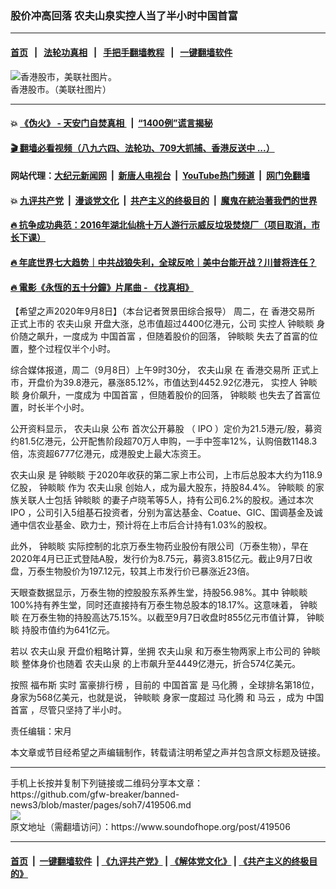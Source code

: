 ### 股价冲高回落 农夫山泉实控人当了半小时中国首富
------------------------

#### [首页](https://github.com/gfw-breaker/banned-news3/blob/master/README.md) &nbsp;&nbsp;|&nbsp;&nbsp; [法轮功真相](https://github.com/begood0513/basic/blob/master/README.md)  &nbsp;&nbsp;|&nbsp;&nbsp; [手把手翻墙教程](https://github.com/gfw-breaker/guides/wiki)  &nbsp;&nbsp;|&nbsp;&nbsp; [一键翻墙软件](https://github.com/gfw-breaker/nogfw/blob/master/README.md)  



<div><img alt="香港股市，美联社图片。" src="https://img.soundofhope.org/2020-05/de85e32a-b129-4984-bdbc-cfe3bb0cfe2e-large16x9_ap20097126680368-1588712539631.jpg"/>
<br/><figcaption class="caption">
 香港股市。（美联社图片）
</figcaption></div><hr/>

#### 💥 [《伪火》 - 天安门自焚真相 ](http://141.164.51.119:10000/videos/blog/weihuo.html)&nbsp; |&nbsp; [“1400例”谎言揭秘  ](http://141.164.51.119:10000/videos/blog/jiexi1400.html)

#### [ 🎬  翻墙必看视频（八九六四、法轮功、709大抓捕、香港反送中 ...）](https://github.com/gfw-breaker/links/blob/master/banned.md)

#### 网站代理：[大纪元新闻网](http://167.172.10.89:10080/gb/) &nbsp;|&nbsp; [新唐人电视台](http://167.172.10.89:8808/gb/)  &nbsp;|&nbsp; [YouTube热门频道](http://158.247.203.241/youtube.html) &nbsp;|&nbsp; [网门免翻墙](http://158.247.203.241:11000/show.aspx?name=ogHome)

#### 💥 [九评共产党](http://141.164.51.119:10000/videos/res/jiuping/)&nbsp; |&nbsp; [漫谈党文化](http://141.164.51.119:10000/videos/res/mtdwh/)&nbsp; |&nbsp; [共产主义的终极目的](http://141.164.51.119:10000/videos/res/zjmd/)&nbsp; |&nbsp; [魔鬼在統治著我們的世界](http://141.164.51.119:10000/videos/res/TheSpecter/)  

#### [ 🔥  抗争成功典范：2016年湖北仙桃十万人游行示威反垃圾焚烧厂（项目取消，市长下课）](http://141.164.51.119:10000/videos/news/xiantao.html)

#### [ 🔥  年底世界七大趋势｜中共战狼失利，全球反呛｜美中台能开战？川普将连任？](http://141.164.51.119:10000/videos/news/tanghao02.html)

#### [ 🔥  電影《永恆的五十分鐘》片尾曲 - 《找真相》](http://141.164.51.119:10000/videos/news/../legend/index.html)

<div><div class="Content__Wrapper sc-1bvya0-0 grZQxZ">
 <p class="meta-top">
  <span class="meta">
   【希望之声2020年9月8日】（本台记者贺景田综合报导）
  </span>
  周二，在
  <ok href="/term/148296">
   香港交易所
  </ok>
  正式上市的
  <ok href="/term/48186">
   农夫山泉
  </ok>
  开盘大涨，总市值超过4400亿港元，公司
  <ok href="/term/147507">
   实控人
  </ok>
  <ok href="/term/370810">
   钟睒睒
  </ok>
  身价随之飙升，一度成为
  <ok href="/term/63145">
   中国首富
  </ok>
  ，但随着股价的回落，
  <ok href="/term/370810">
   钟睒睒
  </ok>
  失去了首富的位置，整个过程仅半个小时。
 </p>
 <p>
  综合媒体报道，周二（9月8日）上午9时30分，
  <ok href="/term/48186">
   农夫山泉
  </ok>
  在
  <ok href="/term/148296">
   香港交易所
  </ok>
  正式上市，开盘价为39.8港元，暴涨85.12%，市值达到4452.92亿港元，
  <ok href="/term/147507">
   实控人
  </ok>
  <ok href="/term/370810">
   钟睒睒
  </ok>
  身价飙升，一度成为
  <ok href="/term/63145">
   中国首富
  </ok>
  ，但随着股价的回落，
  <ok href="/term/370810">
   钟睒睒
  </ok>
  也失去了首富位置，时长半个小时。
 </p>
 <div class="AD_Embed__Wrap-sc-1xslmin-0 igMuqX module desktop">
  <div>
  </div>
 </div>
 <p>
  公开资料显示，
  <ok href="/term/48186">
   农夫山泉
  </ok>
  公布
  <ok href="/term/202261">
   首次公开募股
  </ok>
  （
  <ok href="/term/15658">
   IPO
  </ok>
  ）定价为21.5港元/股，募资约81.5亿港元，公开配售阶段超70万人申购，一手中签率12%，认购倍数1148.3倍，冻资超6777亿港元，成港股史上最大冻资王。
 </p>
 <p>
  <ok href="/term/48186">
   农夫山泉
  </ok>
  是
  <ok href="/term/370810">
   钟睒睒
  </ok>
  于2020年收获的第二家上市公司，上市后总股本大约为118.9亿股，
  <ok href="/term/370810">
   钟睒睒
  </ok>
  作为
  <ok href="/term/48186">
   农夫山泉
  </ok>
  创始人，成为最大股东，持股84.4%。
  <ok href="/term/370810">
   钟睒睒
  </ok>
  的家族关联人士包括
  <ok href="/term/370810">
   钟睒睒
  </ok>
  的妻子卢晓苇等5人，持有公司6.2%的股权。通过本次
  <ok href="/term/15658">
   IPO
  </ok>
  ，公司引入5组基石投资者，分别为富达基金、Coatue、GIC、国调基金及诚通中信农业基金、欧力士，预计将在上市后合计持有1.03%的股权。
 </p>
 <p>
  此外，
  <ok href="/term/370810">
   钟睒睒
  </ok>
  实际控制的北京万泰生物药业股份有限公司（万泰生物），早在2020年4月已正式登陆A股，发行价为8.75元，募资3.815亿元。截止9月7日收盘，万泰生物股价为197.12元，较其上市发行价已暴涨近23倍。
 </p>
 <p>
  天眼查数据显示，万泰生物的控股股东系养生堂，持股56.98%。其中
  <ok href="/term/370810">
   钟睒睒
  </ok>
  100%持有养生堂，同时还直接持有万泰生物总股本的18.17%。这意味着，
  <ok href="/term/370810">
   钟睒睒
  </ok>
  在万泰生物的持股高达75.15%。以截至9月7日收盘时855亿元市值计算，
  <ok href="/term/370810">
   钟睒睒
  </ok>
  持股市值约为641亿元。
 </p>
 <p>
  若以
  <ok href="/term/48186">
   农夫山泉
  </ok>
  开盘价粗略计算，坐拥
  <ok href="/term/48186">
   农夫山泉
  </ok>
  和万泰生物两家上市公司的
  <ok href="/term/370810">
   钟睒睒
  </ok>
  整体身价也随着
  <ok href="/term/48186">
   农夫山泉
  </ok>
  的上市飙升至4449亿港元，折合574亿美元。
 </p>
 <p>
  按照
  <ok href="/term/12207">
   福布斯
  </ok>
  实时
  <ok href="/term/370813">
   富豪排行榜
  </ok>
  ，目前的
  <ok href="/term/63145">
   中国首富
  </ok>
  是
  <ok href="/term/61442">
   马化腾
  </ok>
  ，全球排名第18位，身家为568亿美元，也就是说，
  <ok href="/term/370810">
   钟睒睒
  </ok>
  身家一度超过
  <ok href="/term/61442">
   马化腾
  </ok>
  和
  <ok href="/term/15935">
   马云
  </ok>
  ，成为
  <ok href="/term/63145">
   中国首富
  </ok>
  ，尽管只坚持了半小时。
 </p>
 <p class="meta-btm">
  责任编辑：宋月
 </p>
 <p class="meta-btm">
  本文章或节目经希望之声编辑制作，转载请注明希望之声并包含原文标题及链接。
 </p>
</div>
</div>
<hr/>
手机上长按并复制下列链接或二维码分享本文章：<br/>
https://github.com/gfw-breaker/banned-news3/blob/master/pages/soh7/419506.md <br/>
<a href='https://github.com/gfw-breaker/banned-news3/blob/master/pages/soh7/419506.md'><img src='https://github.com/gfw-breaker/banned-news3/blob/master/pages/soh7/419506.md.png'/></a> <br/>
原文地址（需翻墙访问）：https://www.soundofhope.org/post/419506


------------------------
#### [首页](https://github.com/gfw-breaker/banned-news3/blob/master/README.md) &nbsp;|&nbsp; [一键翻墙软件](https://github.com/gfw-breaker/nogfw/blob/master/README.md) &nbsp;| [《九评共产党》](https://github.com/gfw-breaker/9ping.md/blob/master/README.md#九评之一评共产党是什么) | [《解体党文化》](https://github.com/gfw-breaker/jtdwh.md/blob/master/README.md) | [《共产主义的终极目的》](https://github.com/gfw-breaker/gczydzjmd.md/blob/master/README.md)


<img src='http://gfw-breaker.win/banned-news3/pages/soh7/419506.md' width='0px' height='0px'/>